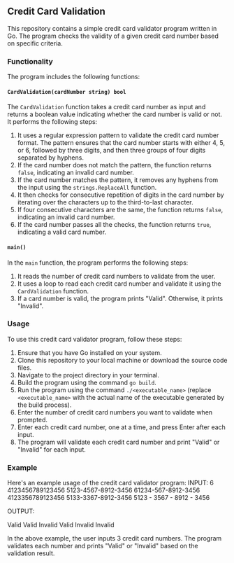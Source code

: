 ## Credit Card Validation

This repository contains a simple credit card validator program written in Go. The program checks the validity of a given credit card number based on specific criteria.

### Functionality

The program includes the following functions:

#### `CardValidation(cardNumber string) bool`

The `CardValidation` function takes a credit card number as input and returns a boolean value indicating whether the card number is valid or not. It performs the following steps:

1. It uses a regular expression pattern to validate the credit card number format. The pattern ensures that the card number starts with either 4, 5, or 6, followed by three digits, and then three groups of four digits separated by hyphens.
2. If the card number does not match the pattern, the function returns `false`, indicating an invalid card number.
3. If the card number matches the pattern, it removes any hyphens from the input using the `strings.ReplaceAll` function.
4. It then checks for consecutive repetition of digits in the card number by iterating over the characters up to the third-to-last character.
5. If four consecutive characters are the same, the function returns `false`, indicating an invalid card number.
6. If the card number passes all the checks, the function returns `true`, indicating a valid card number.

#### `main()`

In the `main` function, the program performs the following steps:

1. It reads the number of credit card numbers to validate from the user.
2. It uses a loop to read each credit card number and validate it using the `CardValidation` function.
3. If a card number is valid, the program prints "Valid". Otherwise, it prints "Invalid".

### Usage

To use this credit card validator program, follow these steps:

1. Ensure that you have Go installed on your system.
2. Clone this repository to your local machine or download the source code files.
3. Navigate to the project directory in your terminal.
4. Build the program using the command `go build`.
5. Run the program using the command `./<executable_name>` (replace `<executable_name>` with the actual name of the executable generated by the build process).
6. Enter the number of credit card numbers you want to validate when prompted.
7. Enter each credit card number, one at a time, and press Enter after each input.
8. The program will validate each credit card number and print "Valid" or "Invalid" for each input.

### Example

Here's an example usage of the credit card validator program:
INPUT:
6
4123456789123456
5123-4567-8912-3456
61234-567-8912-3456
4123356789123456
5133-3367-8912-3456
5123 - 3567 - 8912 - 3456

OUTPUT:

Valid
Valid
Invalid
Valid
Invalid
Invalid

In the above example, the user inputs 3 credit card numbers. The program validates each number and prints "Valid" or "Invalid" based on the validation result.